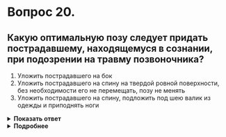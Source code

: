 # Вопрос 20.

## Какую оптимальную позу следует придать пострадавшему, находящемуся в сознании, при подозрении на травму позвоночника?

1. Уложить пострадавшего на бок
2. Уложить пострадавшего на спину на твердой ровной поверхности, без необходимости его не перемещать, позу не менять
3. Уложить пострадавшего на спину, подложить под шею валик из одежды и приподнять ноги

<details>
<summary><b>Показать ответ</b></summary>
Правильный ответ: 2
</details>
<details>
<summary><b>Подробнее</b></summary>
Правильный ответ - «пострадавшего не перемещать». Уложить пострадавшего на спину на твердой ровной поверхности, без необходимости его не перемещать, позу не менять.
</details>